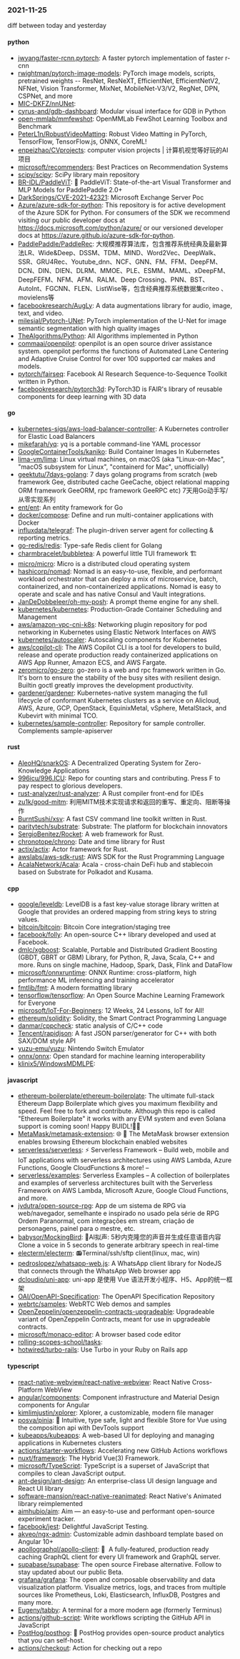 ### 2021-11-25
diff between today and yesterday

#### python
* [jwyang/faster-rcnn.pytorch](https://github.com/jwyang/faster-rcnn.pytorch): A faster pytorch implementation of faster r-cnn
* [rwightman/pytorch-image-models](https://github.com/rwightman/pytorch-image-models): PyTorch image models, scripts, pretrained weights -- ResNet, ResNeXT, EfficientNet, EfficientNetV2, NFNet, Vision Transformer, MixNet, MobileNet-V3/V2, RegNet, DPN, CSPNet, and more
* [MIC-DKFZ/nnUNet](https://github.com/MIC-DKFZ/nnUNet): 
* [cyrus-and/gdb-dashboard](https://github.com/cyrus-and/gdb-dashboard): Modular visual interface for GDB in Python
* [open-mmlab/mmfewshot](https://github.com/open-mmlab/mmfewshot): OpenMMLab FewShot Learning Toolbox and Benchmark
* [PeterL1n/RobustVideoMatting](https://github.com/PeterL1n/RobustVideoMatting): Robust Video Matting in PyTorch, TensorFlow, TensorFlow.js, ONNX, CoreML!
* [enpeizhao/CVprojects](https://github.com/enpeizhao/CVprojects): computer vision projects | 计算机视觉等好玩的AI项目
* [microsoft/recommenders](https://github.com/microsoft/recommenders): Best Practices on Recommendation Systems
* [scipy/scipy](https://github.com/scipy/scipy): SciPy library main repository
* [BR-IDL/PaddleViT](https://github.com/BR-IDL/PaddleViT): 🤖 PaddleViT: State-of-the-art Visual Transformer and MLP Models for PaddlePaddle 2.0+
* [DarkSprings/CVE-2021-42321](https://github.com/DarkSprings/CVE-2021-42321): Microsoft Exchange Server Poc
* [Azure/azure-sdk-for-python](https://github.com/Azure/azure-sdk-for-python): This repository is for active development of the Azure SDK for Python. For consumers of the SDK we recommend visiting our public developer docs at https://docs.microsoft.com/python/azure/ or our versioned developer docs at https://azure.github.io/azure-sdk-for-python.
* [PaddlePaddle/PaddleRec](https://github.com/PaddlePaddle/PaddleRec): 大规模推荐算法库，包含推荐系统经典及最新算法LR、Wide&Deep、DSSM、TDM、MIND、Word2Vec、DeepWalk、SSR、GRU4Rec、Youtube_dnn、NCF、GNN、FM、FFM、DeepFM、DCN、DIN、DIEN、DLRM、MMOE、PLE、ESMM、MAML、xDeepFM、DeepFEFM、NFM、AFM、RALM、Deep Crossing、PNN、BST、AutoInt、FGCNN、FLEN、ListWise等，包含经典推荐系统数据集criteo 、movielens等
* [facebookresearch/AugLy](https://github.com/facebookresearch/AugLy): A data augmentations library for audio, image, text, and video.
* [milesial/Pytorch-UNet](https://github.com/milesial/Pytorch-UNet): PyTorch implementation of the U-Net for image semantic segmentation with high quality images
* [TheAlgorithms/Python](https://github.com/TheAlgorithms/Python): All Algorithms implemented in Python
* [commaai/openpilot](https://github.com/commaai/openpilot): openpilot is an open source driver assistance system. openpilot performs the functions of Automated Lane Centering and Adaptive Cruise Control for over 100 supported car makes and models.
* [pytorch/fairseq](https://github.com/pytorch/fairseq): Facebook AI Research Sequence-to-Sequence Toolkit written in Python.
* [facebookresearch/pytorch3d](https://github.com/facebookresearch/pytorch3d): PyTorch3D is FAIR's library of reusable components for deep learning with 3D data

#### go
* [kubernetes-sigs/aws-load-balancer-controller](https://github.com/kubernetes-sigs/aws-load-balancer-controller): A Kubernetes controller for Elastic Load Balancers
* [mikefarah/yq](https://github.com/mikefarah/yq): yq is a portable command-line YAML processor
* [GoogleContainerTools/kaniko](https://github.com/GoogleContainerTools/kaniko): Build Container Images In Kubernetes
* [lima-vm/lima](https://github.com/lima-vm/lima): Linux virtual machines, on macOS (aka "Linux-on-Mac", "macOS subsystem for Linux", "containerd for Mac", unofficially)
* [geektutu/7days-golang](https://github.com/geektutu/7days-golang): 7 days golang programs from scratch (web framework Gee, distributed cache GeeCache, object relational mapping ORM framework GeeORM, rpc framework GeeRPC etc) 7天用Go动手写/从零实现系列
* [ent/ent](https://github.com/ent/ent): An entity framework for Go
* [docker/compose](https://github.com/docker/compose): Define and run multi-container applications with Docker
* [influxdata/telegraf](https://github.com/influxdata/telegraf): The plugin-driven server agent for collecting & reporting metrics.
* [go-redis/redis](https://github.com/go-redis/redis): Type-safe Redis client for Golang
* [charmbracelet/bubbletea](https://github.com/charmbracelet/bubbletea): A powerful little TUI framework 🏗
* [micro/micro](https://github.com/micro/micro): Micro is a distributed cloud operating system
* [hashicorp/nomad](https://github.com/hashicorp/nomad): Nomad is an easy-to-use, flexible, and performant workload orchestrator that can deploy a mix of microservice, batch, containerized, and non-containerized applications. Nomad is easy to operate and scale and has native Consul and Vault integrations.
* [JanDeDobbeleer/oh-my-posh](https://github.com/JanDeDobbeleer/oh-my-posh): A prompt theme engine for any shell.
* [kubernetes/kubernetes](https://github.com/kubernetes/kubernetes): Production-Grade Container Scheduling and Management
* [aws/amazon-vpc-cni-k8s](https://github.com/aws/amazon-vpc-cni-k8s): Networking plugin repository for pod networking in Kubernetes using Elastic Network Interfaces on AWS
* [kubernetes/autoscaler](https://github.com/kubernetes/autoscaler): Autoscaling components for Kubernetes
* [aws/copilot-cli](https://github.com/aws/copilot-cli): The AWS Copilot CLI is a tool for developers to build, release and operate production ready containerized applications on AWS App Runner, Amazon ECS, and AWS Fargate.
* [zeromicro/go-zero](https://github.com/zeromicro/go-zero): go-zero is a web and rpc framework written in Go. It's born to ensure the stability of the busy sites with resilient design. Builtin goctl greatly improves the development productivity.
* [gardener/gardener](https://github.com/gardener/gardener): Kubernetes-native system managing the full lifecycle of conformant Kubernetes clusters as a service on Alicloud, AWS, Azure, GCP, OpenStack, EquinixMetal, vSphere, MetalStack, and Kubevirt with minimal TCO.
* [kubernetes/sample-controller](https://github.com/kubernetes/sample-controller): Repository for sample controller. Complements sample-apiserver

#### rust
* [AleoHQ/snarkOS](https://github.com/AleoHQ/snarkOS): A Decentralized Operating System for Zero-Knowledge Applications
* [996icu/996.ICU](https://github.com/996icu/996.ICU): Repo for counting stars and contributing. Press F to pay respect to glorious developers.
* [rust-analyzer/rust-analyzer](https://github.com/rust-analyzer/rust-analyzer): A Rust compiler front-end for IDEs
* [zu1k/good-mitm](https://github.com/zu1k/good-mitm): 利用MITM技术实现请求和返回的重写、重定向、阻断等操作
* [BurntSushi/xsv](https://github.com/BurntSushi/xsv): A fast CSV command line toolkit written in Rust.
* [paritytech/substrate](https://github.com/paritytech/substrate): Substrate: The platform for blockchain innovators
* [SergioBenitez/Rocket](https://github.com/SergioBenitez/Rocket): A web framework for Rust.
* [chronotope/chrono](https://github.com/chronotope/chrono): Date and time library for Rust
* [actix/actix](https://github.com/actix/actix): Actor framework for Rust.
* [awslabs/aws-sdk-rust](https://github.com/awslabs/aws-sdk-rust): AWS SDK for the Rust Programming Language
* [AcalaNetwork/Acala](https://github.com/AcalaNetwork/Acala): Acala - cross-chain DeFi hub and stablecoin based on Substrate for Polkadot and Kusama.

#### cpp
* [google/leveldb](https://github.com/google/leveldb): LevelDB is a fast key-value storage library written at Google that provides an ordered mapping from string keys to string values.
* [bitcoin/bitcoin](https://github.com/bitcoin/bitcoin): Bitcoin Core integration/staging tree
* [facebook/folly](https://github.com/facebook/folly): An open-source C++ library developed and used at Facebook.
* [dmlc/xgboost](https://github.com/dmlc/xgboost): Scalable, Portable and Distributed Gradient Boosting (GBDT, GBRT or GBM) Library, for Python, R, Java, Scala, C++ and more. Runs on single machine, Hadoop, Spark, Dask, Flink and DataFlow
* [microsoft/onnxruntime](https://github.com/microsoft/onnxruntime): ONNX Runtime: cross-platform, high performance ML inferencing and training accelerator
* [fmtlib/fmt](https://github.com/fmtlib/fmt): A modern formatting library
* [tensorflow/tensorflow](https://github.com/tensorflow/tensorflow): An Open Source Machine Learning Framework for Everyone
* [microsoft/IoT-For-Beginners](https://github.com/microsoft/IoT-For-Beginners): 12 Weeks, 24 Lessons, IoT for All!
* [ethereum/solidity](https://github.com/ethereum/solidity): Solidity, the Smart Contract Programming Language
* [danmar/cppcheck](https://github.com/danmar/cppcheck): static analysis of C/C++ code
* [Tencent/rapidjson](https://github.com/Tencent/rapidjson): A fast JSON parser/generator for C++ with both SAX/DOM style API
* [yuzu-emu/yuzu](https://github.com/yuzu-emu/yuzu): Nintendo Switch Emulator
* [onnx/onnx](https://github.com/onnx/onnx): Open standard for machine learning interoperability
* [klinix5/WindowsMDMLPE](https://github.com/klinix5/WindowsMDMLPE): 

#### javascript
* [ethereum-boilerplate/ethereum-boilerplate](https://github.com/ethereum-boilerplate/ethereum-boilerplate): The ultimate full-stack Ethereum Dapp Boilerplate which gives you maximum flexibility and speed. Feel free to fork and contribute. Although this repo is called "Ethereum Boilerplate" it works with any EVM system and even Solana support is coming soon! Happy BUIDL!👷‍♂️
* [MetaMask/metamask-extension](https://github.com/MetaMask/metamask-extension): 🌐 🔌 The MetaMask browser extension enables browsing Ethereum blockchain enabled websites
* [serverless/serverless](https://github.com/serverless/serverless): ⚡ Serverless Framework – Build web, mobile and IoT applications with serverless architectures using AWS Lambda, Azure Functions, Google CloudFunctions & more! –
* [serverless/examples](https://github.com/serverless/examples): Serverless Examples – A collection of boilerplates and examples of serverless architectures built with the Serverless Framework on AWS Lambda, Microsoft Azure, Google Cloud Functions, and more.
* [jvdutra/open-source-rpg](https://github.com/jvdutra/open-source-rpg): App de um sistema de RPG via web/navegador, semelhante e inspirado no usado pela série de RPG Ordem Paranormal, com integrações em stream, criação de personagens, painel para o mestre, etc.
* [babysor/MockingBird](https://github.com/babysor/MockingBird): 🚀AI拟声: 5秒内克隆您的声音并生成任意语音内容 Clone a voice in 5 seconds to generate arbitrary speech in real-time
* [electerm/electerm](https://github.com/electerm/electerm): 📻Terminal/ssh/sftp client(linux, mac, win)
* [pedroslopez/whatsapp-web.js](https://github.com/pedroslopez/whatsapp-web.js): A WhatsApp client library for NodeJS that connects through the WhatsApp Web browser app
* [dcloudio/uni-app](https://github.com/dcloudio/uni-app): uni-app 是使用 Vue 语法开发小程序、H5、App的统一框架
* [OAI/OpenAPI-Specification](https://github.com/OAI/OpenAPI-Specification): The OpenAPI Specification Repository
* [webrtc/samples](https://github.com/webrtc/samples): WebRTC Web demos and samples
* [OpenZeppelin/openzeppelin-contracts-upgradeable](https://github.com/OpenZeppelin/openzeppelin-contracts-upgradeable): Upgradeable variant of OpenZeppelin Contracts, meant for use in upgradeable contracts.
* [microsoft/monaco-editor](https://github.com/microsoft/monaco-editor): A browser based code editor
* [rolling-scopes-school/tasks](https://github.com/rolling-scopes-school/tasks): 
* [hotwired/turbo-rails](https://github.com/hotwired/turbo-rails): Use Turbo in your Ruby on Rails app

#### typescript
* [react-native-webview/react-native-webview](https://github.com/react-native-webview/react-native-webview): React Native Cross-Platform WebView
* [angular/components](https://github.com/angular/components): Component infrastructure and Material Design components for Angular
* [kimlimjustin/xplorer](https://github.com/kimlimjustin/xplorer): Xplorer, a customizable, modern file manager
* [posva/pinia](https://github.com/posva/pinia): 🍍 Intuitive, type safe, light and flexible Store for Vue using the composition api with DevTools support
* [kubeapps/kubeapps](https://github.com/kubeapps/kubeapps): A web-based UI for deploying and managing applications in Kubernetes clusters
* [actions/starter-workflows](https://github.com/actions/starter-workflows): Accelerating new GitHub Actions workflows
* [nuxt/framework](https://github.com/nuxt/framework): The Hybrid Vue(3) Framework.
* [microsoft/TypeScript](https://github.com/microsoft/TypeScript): TypeScript is a superset of JavaScript that compiles to clean JavaScript output.
* [ant-design/ant-design](https://github.com/ant-design/ant-design): An enterprise-class UI design language and React UI library
* [software-mansion/react-native-reanimated](https://github.com/software-mansion/react-native-reanimated): React Native's Animated library reimplemented
* [aimhubio/aim](https://github.com/aimhubio/aim): Aim — an easy-to-use and performant open-source experiment tracker.
* [facebook/jest](https://github.com/facebook/jest): Delightful JavaScript Testing.
* [akveo/ngx-admin](https://github.com/akveo/ngx-admin): Customizable admin dashboard template based on Angular 10+
* [apollographql/apollo-client](https://github.com/apollographql/apollo-client): 🚀  A fully-featured, production ready caching GraphQL client for every UI framework and GraphQL server.
* [supabase/supabase](https://github.com/supabase/supabase): The open source Firebase alternative. Follow to stay updated about our public Beta.
* [grafana/grafana](https://github.com/grafana/grafana): The open and composable observability and data visualization platform. Visualize metrics, logs, and traces from multiple sources like Prometheus, Loki, Elasticsearch, InfluxDB, Postgres and many more.
* [Eugeny/tabby](https://github.com/Eugeny/tabby): A terminal for a more modern age (formerly Terminus)
* [actions/github-script](https://github.com/actions/github-script): Write workflows scripting the GitHub API in JavaScript
* [PostHog/posthog](https://github.com/PostHog/posthog): 🦔 PostHog provides open-source product analytics that you can self-host.
* [actions/checkout](https://github.com/actions/checkout): Action for checking out a repo

